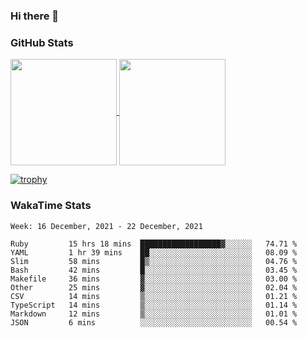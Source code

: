 ### Hi there 👋

### GitHub Stats

<a href="https://github.com/anuraghazra/github-readme-stats">
  <img align="center" height="170px" src="https://github-readme-stats.vercel.app/api/top-langs/?username=tksfjt1024&layout=compact&count_private=true&show_icons=true&show_icons=true&theme=graywhite" />
</a>
<a href="https://github.com/anuraghazra/github-readme-stats">
  <img align="center" height="170px" src="https://github-readme-stats.vercel.app/api?username=tksfjt1024&count_private=true&show_icons=true&show_icons=true&theme=graywhite" />
</a>

[![trophy](https://github-profile-trophy.vercel.app/?username=tksfjt1024)](https://github.com/ryo-ma/github-profile-trophy)

### WakaTime Stats

<!--START_SECTION:waka-->
```text
Week: 16 December, 2021 - 22 December, 2021

Ruby         15 hrs 18 mins  ██████████████████▓░░░░░░   74.71 % 
YAML         1 hr 39 mins    ██░░░░░░░░░░░░░░░░░░░░░░░   08.09 % 
Slim         58 mins         █▒░░░░░░░░░░░░░░░░░░░░░░░   04.76 % 
Bash         42 mins         █░░░░░░░░░░░░░░░░░░░░░░░░   03.45 % 
Makefile     36 mins         ▓░░░░░░░░░░░░░░░░░░░░░░░░   03.00 % 
Other        25 mins         ▓░░░░░░░░░░░░░░░░░░░░░░░░   02.04 % 
CSV          14 mins         ▒░░░░░░░░░░░░░░░░░░░░░░░░   01.21 % 
TypeScript   14 mins         ▒░░░░░░░░░░░░░░░░░░░░░░░░   01.14 % 
Markdown     12 mins         ▒░░░░░░░░░░░░░░░░░░░░░░░░   01.01 % 
JSON         6 mins          ░░░░░░░░░░░░░░░░░░░░░░░░░   00.54 % 
```
<!--END_SECTION:waka-->
